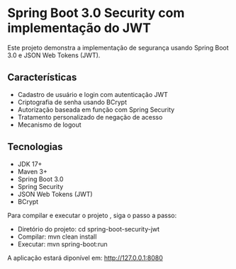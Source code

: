 # Spring Boot 3.0 Security com implementação do JWT
Este projeto demonstra a implementação de segurança usando Spring Boot 3.0 e JSON Web Tokens (JWT). 

## Características
* Cadastro de usuário e login com autenticação JWT
* Criptografia de senha usando BCrypt
* Autorização baseada em função com Spring Security
* Tratamento personalizado de negação de acesso
* Mecanismo de logout

## Tecnologias
* JDK 17+
* Maven 3+
* Spring Boot 3.0
* Spring Security
* JSON Web Tokens (JWT)
* BCrypt

Para compilar e executar o projeto , siga o passo a passo:

* Diretório do projeto: cd spring-boot-security-jwt
* Compilar: mvn clean install
* Executar: mvn spring-boot:run 

A aplicação estará diponível em: http://127.0.0.1:8080
